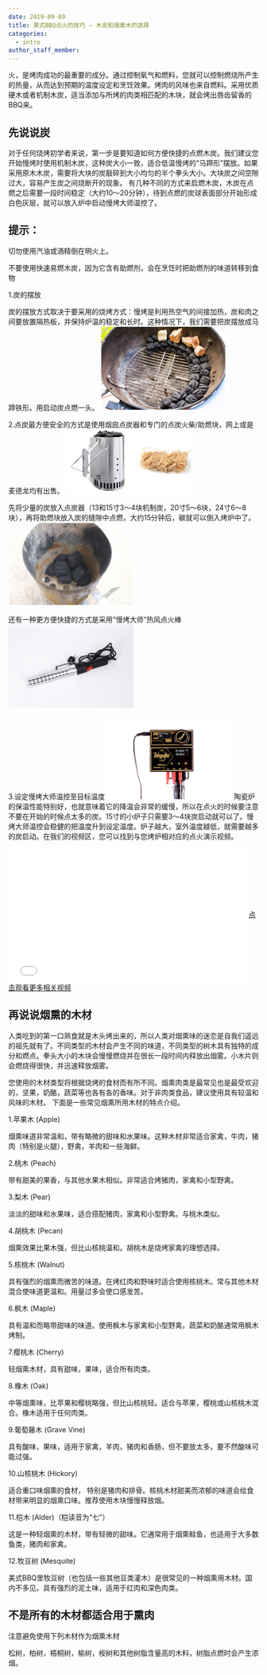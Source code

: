 ```yaml
---
date: 2019-09-09
title: 美式BBQ点火的技巧 – 木炭和烟熏木的选择
categories:
  - intro
author_staff_member: 
---
```

火，是烤肉成功的最重要的成分。通过控制氧气和燃料，您就可以控制燃烧所产生的热量，从而达到预期的温度设定和烹饪效果。烤肉的风味也来自燃料。采用优质硬木或者机制木炭，适当添加与所烤的肉类相匹配的木块，就会烤出唇齿留香的BBQ来。

<h2>先说说炭</h2>

对于任何烧烤初学者来说，第一步是要知道如何方便快捷的点燃木炭。我们建议您开始慢烤时使用机制木炭，这种炭大小一致，适合低温慢烤的“马蹄形”摆放。如果采用原木木炭，需要将大块的炭敲碎到大小均匀的半个拳头大小。大块炭之间空隙过大，容易产生炭之间烧断开的现象。
有几种不同的方式来启燃木炭，木炭在点燃之后需要一段时间稳定（大约10～20分钟），待到点燃的炭球表面部分开始形成白色灰层，就可以放入炉中启动慢烤大师温控了。

<h2>提示：</h2>

切勿使用汽油或酒精倒在明火上。

不要使用快速易燃木炭，因为它含有助燃剂，会在烹饪时把助燃剂的味道转移到食物

1.炭的摆放

炭的摆放方式取决于要采用的烧烤方式：慢烤是利用热空气的间接加热，炭和肉之间要放置隔热板，并保持炉温的稳定和长时。这种情况下，我们需要把炭摆放成马蹄铁形。用启动炭点燃一头。
<img style="width:50%;" src="/images/charcoal_start.jpg" alt="start coal" class="screenshot editable"/>

2.点炭最方便安全的方式是使用烟囱点炭器和专门的点炭火柴/助燃块，网上或是麦德龙均有出售。
<img style="width:50%;" src="/images/chimney.jpg" alt="chimney" class="screenshot editable"/>

先将少量的炭放入点炭器（13和15寸3～4块机制炭，20寸5～6块，24寸6～8块），再将助燃块放入炭的缝隙中点燃，大约15分钟后，碳就可以倒入烤炉中了。
<img style="width:50%;" src="/images/chimney_2.jpg" alt="chimney" class="screenshot editable"/>

还有一种更方便快捷的方式是采用“慢烤大师”热风点火棒
<img style="width:50%;" src="/images/coal_starter.jpg" alt="starter" class="screenshot editable"/>

3.设定慢烤大师温控至目标温度
<img style="width:50%;" src="/images/BBQube_final6_1200.jpg" alt="starter" class="screenshot editable"/>
陶瓷炉的保温性能特别好，也就意味着它的降温会非常的缓慢，所以在点火的时候要注意不要在开始的时候点太多的炭。15寸的小炉子只需要3～4块炭启动就可以了。慢烤大师温控会稳健的把温度升到设定温度。炉子越大，室外温度越低，就需要越多的炭启动。在我们的视频区，您可以找到与您烤炉相对应的点火演示视频。
<iframe src="//player.bilibili.com/player.html?aid=66658935&cid=115603603&page=1" width="480" height="270" align="center" scrolling="no" border="0" frameborder="no" framespacing="0" allowfullscreen="true"> </iframe>
<a href="https://space.bilibili.com/471410756/channel/detail?cid=86073">点击观看更多相关视频</a>

<h2>再说说烟熏的木材</h2>

人类吃到的第一口熟食就是木头烤出来的，所以人类对烟熏味的迷恋是自我们遥远的祖先就有了。不同类型的木材会产生不同的味道，不同类型的树木具有独特的成分和燃点。拳头大小的木块会慢慢燃烧并在很长一段时间内释放出烟雾。小木片则会燃烧得很快，并迅速释放烟雾。

您使用的木材类型将根据烧烤的食材而有所不同。烟熏肉类是最常见也是最受欢迎的，坚果，奶酪，蔬菜等也各有各的香味。对于非肉类食品，建议使用具有较温和风味的木材。
下面是一些常见烟熏所用木材的特点介绍。

1.苹果木 (Apple)

烟熏味道非常温和，带有略微的甜味和水果味。这种木材非常适合家禽，牛肉，猪肉（特别是火腿），野禽，羊肉和一些海鲜。

2.桃木 (Peach)

带有甜美的果香，与其他水果木相似。非常适合烤猪肉，家禽和小型野禽。

3.梨木 (Pear)

淡淡的甜味和水果味，适合搭配猪肉，家禽和小型野禽。与桃木类似。

4.胡桃木 (Pecan)

烟熏效果比果木强，但比山核桃温和。胡桃木是烧烤家禽的理想选择。

5.核桃木 (Walnut)

具有强烈的烟熏而微苦的味道。在烤红肉和野味时适合使用核桃木。常与其他木材混合使味道更温和。用量过多会使口感发苦。

6.枫木 (Maple)

具有温和而略带甜味的味道。使用枫木与家禽和小型野禽。蔬菜和奶酪通常用枫木烤制。

7.樱桃木 (Cherry)

轻烟熏木材，具有甜味，果味，适合所有肉类。

8.橡木 (Oak)

中等烟熏味，比苹果和樱桃略强，但比山核桃轻。适合与苹果，樱桃或山核桃木混合。橡木适用于任何肉类。

9.葡萄藤木 (Grave Vine)

具有酸味，果味，适用于家禽，羊肉，猪肉和香肠，但不要放太多，要不然酸味可能过强。

10.山核桃木 (Hickory)

适合重口味烟熏的食材， 特别是猪肉和排骨。核桃木材甜美而浓郁的味道会给食材带来明显的烟熏口味。推荐使用木块慢慢释放烟。

11.桤木 (Alder)（桤读音为“七”）

这是一种轻烟熏的木材，带有轻微的甜味。它通常用于烟熏鲑鱼，也适用于大多数鱼类，猪肉和家禽。

12.牧豆树 (Mesquite)

美式BBQ里牧豆树（也包括一些其他豆类灌木）是很常见的一种烟熏用木材。国内不多见。具有强烈的泥土味，适用于红肉和深色肉类。

<h2>不是所有的木材都适合用于熏肉</h2>

注意避免使用下列木材作为烟熏木材

松树，柏树，梧桐树，榆树，桉树和其他树脂含量高的木料，树脂点燃时会产生浓烟。
